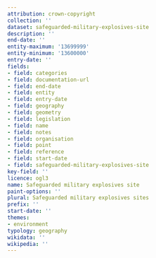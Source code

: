 ```yaml
---
attribution: crown-copyright
collection: ''
dataset: safeguarded-military-explosives-site
description: ''
end-date: ''
entity-maximum: '13699999'
entity-minimum: '13600000'
entry-date: ''
fields:
- field: categories
- field: documentation-url
- field: end-date
- field: entity
- field: entry-date
- field: geography
- field: geometry
- field: legislation
- field: name
- field: notes
- field: organisation
- field: point
- field: reference
- field: start-date
- field: safeguarded-military-explosives-site
key-field: ''
licence: ogl3
name: Safeguarded military explosives site
paint-options: ''
plural: Safeguarded military explosives sites
prefix: ''
start-date: ''
themes:
- environment
typology: geography
wikidata: ''
wikipedia: ''
---
```

